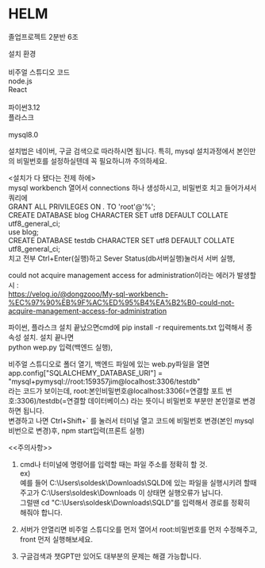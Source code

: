 # HELM
졸업프로젝트 2분반 6조

설치 환경<br/>
<front><br/>
비주얼 스튜디오 코드<br/>
node.js<br/>
React<br/>
<back><br/>
파이썬3.12<br/>
플라스크<br/>
<db><br/>
mysql8.0<br/>

설치법은 네이버, 구글 검색으로 따라하시면 됩니다. 특히, mysql 설치과정에서 본인만의 비밀번호를 설정하실텐데 꼭 필요하니까 주의하세요.<br/>

<설치가 다 됐다는 전제 하에><br/>
mysql workbench 열어서 connections 하나 생성하시고, 비밀번호 치고 들어가셔서 쿼리에<br/>
GRANT ALL PRIVILEGES ON *.* TO 'root'@'%';<br/>
CREATE DATABASE blog CHARACTER SET utf8 DEFAULT COLLATE utf8_general_ci;<br/>
use blog;<br/>
CREATE DATABASE testdb CHARACTER SET utf8 DEFAULT COLLATE utf8_general_ci;<br/>
치고 전부 Ctrl+Enter(실행)하고 Sever Status(db서버실행)눌러서 서버 실행,<br/>

could not acquire management access for administration이라는 에러가 발생할 시 :<br/>
https://velog.io/@dongzooo/My-sql-workbench-%EC%97%90%EB%9F%AC%ED%95%B4%EA%B2%B0-could-not-acquire-management-access-for-administration<br/>

파이썬, 플라스크 설치 끝났으면cmd에 pip install -r requirements.txt 입력해서 종속성 설치. 설치 끝나면<br/>
 python wep.py 입력(백엔드 실행),<br/>

비주얼 스튜디오로 폴더 열기, 백엔드 파일에 있는 web.py파일을 열면<br/>
app.config["SQLALCHEMY_DATABASE_URI"] = "mysql+pymysql://root:159357jim@localhost:3306/testdb"<br/>
라는 코드가 보이는데, root:본인비밀번호@localhost:3306(=연결할 포트 번호:3306)/testdb(=연결할 데이터베이스) 라는 뜻이니 비밀번호 부분만 본인껄로 변경하면 됩니다.<br/>
변경하고 나면 Ctrl+Shift+` 를 눌러서 터미널 열고 코드에 비밀번호 변경(본인 mysql 비번으로 변경)후, npm start입력(프론트 실행)<br/>


<<주의사항>><br/>
1. cmd나 터미널에 명령어를 입력할 때는 파일 주소를 정확히 할 것.<br/>
ex)<br/>
예를 들어 C:\Users\soldesk\Downloads\SQLD에 있는 파일을 실행시키려 할때 주고가 C:\Users\soldesk\Downloads 이 상태면 실행오류가 납니다.<br/>
그럴땐 cd "C:\Users\soldesk\Downloads\SQLD"를 입력해서 경로를 정확히 해줘야 합니다.<br/>

2. 서버가 안열리면 비주얼 스튜디오를 먼저 열어서 root:비밀번호를 먼저 수정해주고, front 먼저 실행해보세요.<br/>

3. 구글검색과 챗GPT만 있어도 대부분의 문제는 해결 가능합니다.<br/>
